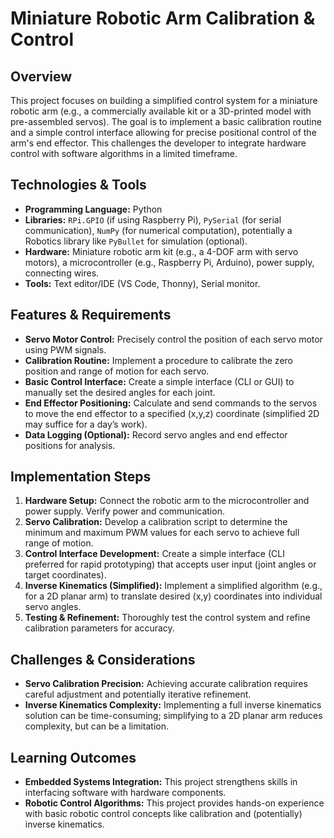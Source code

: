 #  Miniature Robotic Arm Calibration & Control

## Overview

This project focuses on building a simplified control system for a miniature robotic arm (e.g., a commercially available kit or a 3D-printed model with pre-assembled servos).  The goal is to implement a basic calibration routine and a simple control interface allowing for precise positional control of the arm's end effector. This challenges the developer to integrate hardware control with software algorithms in a limited timeframe.

## Technologies & Tools

* **Programming Language:** Python
* **Libraries:**  `RPi.GPIO` (if using Raspberry Pi), `PySerial` (for serial communication), `NumPy` (for numerical computation), potentially a Robotics library like `PyBullet` for simulation (optional).
* **Hardware:** Miniature robotic arm kit (e.g., a 4-DOF arm with servo motors),  a microcontroller (e.g., Raspberry Pi, Arduino), power supply, connecting wires.
* **Tools:**  Text editor/IDE (VS Code, Thonny), Serial monitor.

## Features & Requirements

- **Servo Motor Control:**  Precisely control the position of each servo motor using PWM signals.
- **Calibration Routine:**  Implement a procedure to calibrate the zero position and range of motion for each servo.
- **Basic Control Interface:** Create a simple interface (CLI or GUI) to manually set the desired angles for each joint.
- **End Effector Positioning:**  Calculate and send commands to the servos to move the end effector to a specified (x,y,z) coordinate (simplified 2D may suffice for a day’s work).
- **Data Logging (Optional):**  Record servo angles and end effector positions for analysis.

## Implementation Steps

1. **Hardware Setup:** Connect the robotic arm to the microcontroller and power supply.  Verify power and communication.
2. **Servo Calibration:**  Develop a calibration script to determine the minimum and maximum PWM values for each servo to achieve full range of motion.
3. **Control Interface Development:** Create a simple interface (CLI preferred for rapid prototyping) that accepts user input (joint angles or target coordinates).
4. **Inverse Kinematics (Simplified):** Implement a simplified algorithm (e.g., for a 2D planar arm) to translate desired (x,y) coordinates into individual servo angles.
5. **Testing & Refinement:**  Thoroughly test the control system and refine calibration parameters for accuracy.

## Challenges & Considerations

- **Servo Calibration Precision:** Achieving accurate calibration requires careful adjustment and potentially iterative refinement.
- **Inverse Kinematics Complexity:**  Implementing a full inverse kinematics solution can be time-consuming; simplifying to a 2D planar arm reduces complexity, but can be a limitation.

## Learning Outcomes

- **Embedded Systems Integration:** This project strengthens skills in interfacing software with hardware components.
- **Robotic Control Algorithms:** This project provides hands-on experience with basic robotic control concepts like calibration and (potentially) inverse kinematics.

